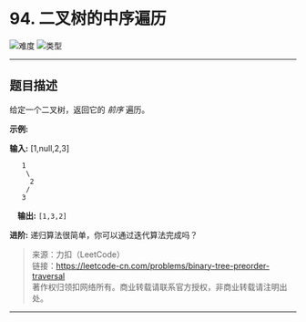 # 94. 二叉树的中序遍历

![难度](https://img.shields.io/badge/难度-中等-f0ad4e.svg?logo=leetcode&style=flat)  ![类型](https://img.shields.io/badge/类型-二叉树-violet.svg?style=flat)

---

## 题目描述

给定一个二叉树，返回它的 *前序* 遍历。

**示例:**

**输入:** [1,null,2,3]  

```
   1
    \
     2
    /
   3 
```

&emsp;**输出:** `[1,3,2]`

**进阶:** 递归算法很简单，你可以通过迭代算法完成吗？

> 来源：力扣（LeetCode）  
> 链接：https://leetcode-cn.com/problems/binary-tree-preorder-traversal  
> 著作权归领扣网络所有。商业转载请联系官方授权，非商业转载请注明出处。  

---
